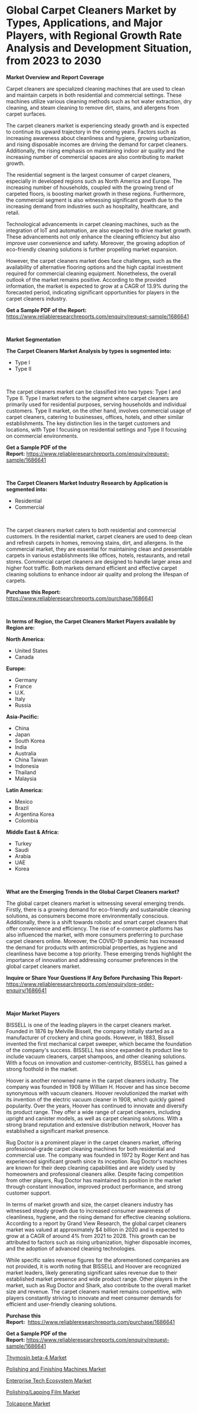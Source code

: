 <p><h1>Global Carpet Cleaners Market by Types, Applications, and Major Players, with Regional Growth Rate Analysis and Development Situation, from 2023 to 2030</h1></p><p><strong>Market Overview and Report Coverage</strong></p>
<p><p>Carpet cleaners are specialized cleaning machines that are used to clean and maintain carpets in both residential and commercial settings. These machines utilize various cleaning methods such as hot water extraction, dry cleaning, and steam cleaning to remove dirt, stains, and allergens from carpet surfaces.</p><p>The carpet cleaners market is experiencing steady growth and is expected to continue its upward trajectory in the coming years. Factors such as increasing awareness about cleanliness and hygiene, growing urbanization, and rising disposable incomes are driving the demand for carpet cleaners. Additionally, the rising emphasis on maintaining indoor air quality and the increasing number of commercial spaces are also contributing to market growth.</p><p>The residential segment is the largest consumer of carpet cleaners, especially in developed regions such as North America and Europe. The increasing number of households, coupled with the growing trend of carpeted floors, is boosting market growth in these regions. Furthermore, the commercial segment is also witnessing significant growth due to the increasing demand from industries such as hospitality, healthcare, and retail.</p><p>Technological advancements in carpet cleaning machines, such as the integration of IoT and automation, are also expected to drive market growth. These advancements not only enhance the cleaning efficiency but also improve user convenience and safety. Moreover, the growing adoption of eco-friendly cleaning solutions is further propelling market expansion.</p><p>However, the carpet cleaners market does face challenges, such as the availability of alternative flooring options and the high capital investment required for commercial cleaning equipment. Nonetheless, the overall outlook of the market remains positive. According to the provided information, the market is expected to grow at a CAGR of 13.9% during the forecasted period, indicating significant opportunities for players in the carpet cleaners industry.</p></p>
<p><strong>Get a Sample PDF of the Report:</strong> <a href="https://www.reliableresearchreports.com/enquiry/request-sample/1686641">https://www.reliableresearchreports.com/enquiry/request-sample/1686641</a></p>
<p>&nbsp;</p>
<p><strong>Market Segmentation</strong></p>
<p><strong>The Carpet Cleaners Market Analysis by types is segmented into:</strong></p>
<p><ul><li>Type I</li><li>Type II</li></ul></p>
<p>&nbsp;</p>
<p><p>The carpet cleaners market can be classified into two types: Type I and Type II. Type I market refers to the segment where carpet cleaners are primarily used for residential purposes, serving households and individual customers. Type II market, on the other hand, involves commercial usage of carpet cleaners, catering to businesses, offices, hotels, and other similar establishments. The key distinction lies in the target customers and locations, with Type I focusing on residential settings and Type II focusing on commercial environments.</p></p>
<p><strong>Get a Sample PDF of the Report:</strong>&nbsp;<a href="https://www.reliableresearchreports.com/enquiry/request-sample/1686641">https://www.reliableresearchreports.com/enquiry/request-sample/1686641</a></p>
<p>&nbsp;</p>
<p><strong>The Carpet Cleaners Market Industry Research by Application is segmented into:</strong></p>
<p><ul><li>Residential</li><li>Commercial</li></ul></p>
<p>&nbsp;</p>
<p><p>The carpet cleaners market caters to both residential and commercial customers. In the residential market, carpet cleaners are used to deep clean and refresh carpets in homes, removing stains, dirt, and allergens. In the commercial market, they are essential for maintaining clean and presentable carpets in various establishments like offices, hotels, restaurants, and retail stores. Commercial carpet cleaners are designed to handle larger areas and higher foot traffic. Both markets demand efficient and effective carpet cleaning solutions to enhance indoor air quality and prolong the lifespan of carpets.</p></p>
<p><strong>Purchase this Report:</strong>&nbsp; <a href="https://www.reliableresearchreports.com/purchase/1686641">https://www.reliableresearchreports.com/purchase/1686641</a></p>
<p>&nbsp;</p>
<p><strong>In terms of Region, the Carpet Cleaners Market Players available by Region are:</strong></p>
<p>
    <p> <strong> North America: </strong>
        <ul>
            <li>United States</li>
            <li>Canada</li>
        </ul>
        </p> 
    <p> <strong> Europe: </strong>
        <ul>
            <li>Germany</li>
            <li>France</li>
            <li>U.K.</li>
            <li>Italy</li>
            <li>Russia</li>
        </ul>
        </p> 
    <p> <strong> Asia-Pacific: </strong>
        <ul>
            <li>China</li>
            <li>Japan</li>
            <li>South Korea</li>
            <li>India</li>
            <li>Australia</li>
            <li>China Taiwan</li>
            <li>Indonesia</li>
            <li>Thailand</li>
            <li>Malaysia</li>
        </ul>
        </p> 
    <p> <strong> Latin America: </strong>
        <ul>
            <li>Mexico</li>
            <li>Brazil</li>
            <li>Argentina Korea</li>
            <li>Colombia</li>
        </ul>
        </p> 
    <p> <strong> Middle East & Africa: </strong>
        <ul>
            <li>Turkey</li>
            <li>Saudi</li>
            <li>Arabia</li>
            <li>UAE</li>
            <li>Korea</li>
        </ul>
    </p>
    </p>
<p>&nbsp;</p>
<p><strong>What are the Emerging Trends in the Global Carpet Cleaners market?</strong></p>
<p><p>The global carpet cleaners market is witnessing several emerging trends. Firstly, there is a growing demand for eco-friendly and sustainable cleaning solutions, as consumers become more environmentally conscious. Additionally, there is a shift towards robotic and smart carpet cleaners that offer convenience and efficiency. The rise of e-commerce platforms has also influenced the market, with more consumers preferring to purchase carpet cleaners online. Moreover, the COVID-19 pandemic has increased the demand for products with antimicrobial properties, as hygiene and cleanliness have become a top priority. These emerging trends highlight the importance of innovation and addressing consumer preferences in the global carpet cleaners market.</p></p>
<p><strong>Inquire or Share Your Questions If Any Before Purchasing This Report</strong>- <a href="https://www.reliableresearchreports.com/enquiry/pre-order-enquiry/1686641">https://www.reliableresearchreports.com/enquiry/pre-order-enquiry/1686641</a></p>
<p>&nbsp;</p>
<p><strong>Major Market Players</strong></p>
<p><p>BISSELL is one of the leading players in the carpet cleaners market. Founded in 1876 by Melville Bissell, the company initially started as a manufacturer of crockery and china goods. However, in 1883, Bissell invented the first mechanical carpet sweeper, which became the foundation of the company's success. BISSELL has since expanded its product line to include vacuum cleaners, carpet shampoos, and other cleaning solutions. With a focus on innovation and customer-centricity, BISSELL has gained a strong foothold in the market.</p><p>Hoover is another renowned name in the carpet cleaners industry. The company was founded in 1908 by William H. Hoover and has since become synonymous with vacuum cleaners. Hoover revolutionized the market with its invention of the electric vacuum cleaner in 1908, which quickly gained popularity. Over the years, Hoover has continued to innovate and diversify its product range. They offer a wide range of carpet cleaners, including upright and canister models, as well as carpet cleaning solutions. With a strong brand reputation and extensive distribution network, Hoover has established a significant market presence.</p><p>Rug Doctor is a prominent player in the carpet cleaners market, offering professional-grade carpet cleaning machines for both residential and commercial use. The company was founded in 1972 by Roger Kent and has experienced significant growth since its inception. Rug Doctor's machines are known for their deep cleaning capabilities and are widely used by homeowners and professional cleaners alike. Despite facing competition from other players, Rug Doctor has maintained its position in the market through constant innovation, improved product performance, and strong customer support.</p><p>In terms of market growth and size, the carpet cleaners industry has witnessed steady growth due to increased consumer awareness of cleanliness, hygiene, and the rising demand for effective cleaning solutions. According to a report by Grand View Research, the global carpet cleaners market was valued at approximately $4 billion in 2020 and is expected to grow at a CAGR of around 4% from 2021 to 2028. This growth can be attributed to factors such as rising urbanization, higher disposable incomes, and the adoption of advanced cleaning technologies.</p><p>While specific sales revenue figures for the aforementioned companies are not provided, it is worth noting that BISSELL and Hoover are recognized market leaders, likely generating significant sales revenue due to their established market presence and wide product range. Other players in the market, such as Rug Doctor and Shark, also contribute to the overall market size and revenue. The carpet cleaners market remains competitive, with players constantly striving to innovate and meet consumer demands for efficient and user-friendly cleaning solutions.</p></p>
<p><strong>Purchase this Report:</strong>&nbsp;&nbsp;<a href="https://www.reliableresearchreports.com/purchase/1686641">https://www.reliableresearchreports.com/purchase/1686641</a></p>
<p></p>
<p><strong>Get a Sample PDF of the Report:</strong>&nbsp;<a href="https://www.reliableresearchreports.com/enquiry/request-sample/1686641">https://www.reliableresearchreports.com/enquiry/request-sample/1686641</a></p>
<p><p><a href="https://github.com/ruslanpoljakovrd177/Market-Research-Report-List-1/blob/main/thymosin-beta-4-market.md">Thymosin beta-4 Market</a></p><p><a href="https://medium.com/@joanacasper19/decoding-polishing-and-finishing-machines-market-metrics-market-share-trends-and-growth-patterns-40362bcd75c4">Polishing and Finishing Machines Market</a></p><p><a href="https://www.linkedin.com/pulse/enterprise-tech-ecosystem-market-size-share-amp-trends-analysis/">Enterprise Tech Ecosystem Market</a></p><p><a href="https://medium.com/@cierrahayes645/polishing-lapping-film-market-the-key-to-successful-business-strategy-forecast-till-2030-a7b5fa83bb6a">Polishing/Lapping Film Market</a></p><p><a href="https://github.com/gulaimolin/Market-Research-Report-List-1/blob/main/tolcapone-market.md">Tolcapone Market</a></p></p>